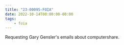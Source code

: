 ```yaml
---
title: "23-00095-FOIA"
date: 2022-10-14T00:00:00-00:00
tags:
    - foia
---
```


Requesting Gary Gensler's emails about computershare.